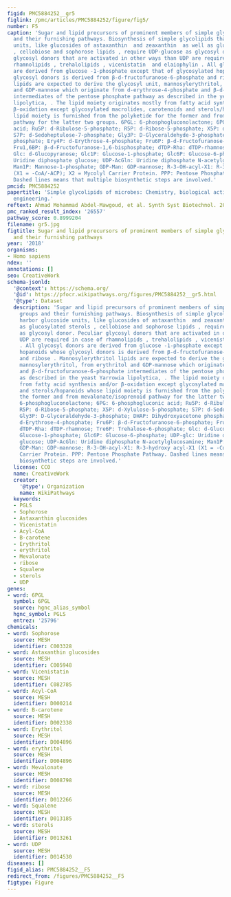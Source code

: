 ```yaml
---
figid: PMC5884252__gr5
figlink: /pmc/articles/PMC5884252/figure/fig5/
number: F5
caption: 'Sugar and lipid precursors of prominent members of simple glycolipid groups
  and their furnishing pathways. Biosynthesis of simple glycolipids that harbor glucoside
  units, like glucosides of astaxanthin  and zeaxanthin  as well as glucosylated sterols
  , cellobiose and sophorose lipids , require UDP-glucose as glycosyl donor. Peculiar
  glycosyl donors that are activated in other ways than UDP are required in case of
  rhamnolipids , trehalolipids , vicenistatin  and elaiophylin . All glycosyl donors
  are derived from glucose -1-phosphate except that of glycosylated hopanoids whose
  glycosyl donors is derived from β-d-fructofuranose-6-phosphate and ribose . Mannosylerythritol
  lipids are expected to derive the glycosyl unit, mannosylerythritol, from erythritol
  and GDP-mannose which originate from d-erythrose-4-phosphate and β-d-fructofuranose-6-phosphate
  intermediates of the pentose phosphate pathway as described in the yeast Yarrowia
  lipolytica, . The lipid moiety originates mostly from fatty acid synthesis and/or
  β-oxidation except glycosylated macrolides, carotenoids and sterols/hopanoids whose
  lipid moiety is furnished from the polyketide for the former and from mevalonate/isoprenoid
  pathway for the latter two groups. 6PGL: 6-phosphogluconolactone; 6PG: 6-phosphogluconic
  acid; Ru5P: d-Ribulose-5-phosphate; R5P: d-Ribose-5-phosphate; X5P: d-Xylulose-5-phosphate;
  S7P: d-Sedoheptulose-7-phosphate; Gly3P: D-Glyceraldehyde-3-phosphate; DHAP: Dihydroxyacetone
  phosphate; Ery4P: d-Erythrose-4-phosphate; Fru6P: β-d-Fructofuranose-6-phosphate;
  Fru1,6BP: β-d-Fructofuranose-1,6-bisphosphate; dTDP-Rha: dTDP-rhamnose; Tre6P: Trehalose-6-phosphate;
  Glc: d-Glucopyranose; Glc1P: Glucose-1-phosphate; Glc6P: Glucose-6-phosphate; UDP-glc:
  Uridine diphosphate glucose; UDP-AcGln: Uridine diphosphate N-acetylglucosamine;
  Man1P: Mannose-1-phosphate; GDP-Man: GDP-mannose; R-3-OH-acyl-X1: R-3-hydroxy acyl-X1
  (X1 = -CoA/-ACP); X2 = Mycolyl Carrier Protein. PPP: Pentose Phosphate Pathway.
  Dashed lines means that multiple biosynthetic steps are involved.'
pmcid: PMC5884252
papertitle: 'Simple glycolipids of microbes: Chemistry, biological activity and metabolic
  engineering.'
reftext: Ahmad Mohammad Abdel-Mawgoud, et al. Synth Syst Biotechnol. 2018 Mar;3(1):3-19.
pmc_ranked_result_index: '26557'
pathway_score: 0.8999204
filename: gr5.jpg
figtitle: Sugar and lipid precursors of prominent members of simple glycolipid groups
  and their furnishing pathways
year: '2018'
organisms:
- Homo sapiens
ndex: ''
annotations: []
seo: CreativeWork
schema-jsonld:
  '@context': https://schema.org/
  '@id': https://pfocr.wikipathways.org/figures/PMC5884252__gr5.html
  '@type': Dataset
  description: 'Sugar and lipid precursors of prominent members of simple glycolipid
    groups and their furnishing pathways. Biosynthesis of simple glycolipids that
    harbor glucoside units, like glucosides of astaxanthin  and zeaxanthin  as well
    as glucosylated sterols , cellobiose and sophorose lipids , require UDP-glucose
    as glycosyl donor. Peculiar glycosyl donors that are activated in other ways than
    UDP are required in case of rhamnolipids , trehalolipids , vicenistatin  and elaiophylin
    . All glycosyl donors are derived from glucose -1-phosphate except that of glycosylated
    hopanoids whose glycosyl donors is derived from β-d-fructofuranose-6-phosphate
    and ribose . Mannosylerythritol lipids are expected to derive the glycosyl unit,
    mannosylerythritol, from erythritol and GDP-mannose which originate from d-erythrose-4-phosphate
    and β-d-fructofuranose-6-phosphate intermediates of the pentose phosphate pathway
    as described in the yeast Yarrowia lipolytica, . The lipid moiety originates mostly
    from fatty acid synthesis and/or β-oxidation except glycosylated macrolides, carotenoids
    and sterols/hopanoids whose lipid moiety is furnished from the polyketide for
    the former and from mevalonate/isoprenoid pathway for the latter two groups. 6PGL:
    6-phosphogluconolactone; 6PG: 6-phosphogluconic acid; Ru5P: d-Ribulose-5-phosphate;
    R5P: d-Ribose-5-phosphate; X5P: d-Xylulose-5-phosphate; S7P: d-Sedoheptulose-7-phosphate;
    Gly3P: D-Glyceraldehyde-3-phosphate; DHAP: Dihydroxyacetone phosphate; Ery4P:
    d-Erythrose-4-phosphate; Fru6P: β-d-Fructofuranose-6-phosphate; Fru1,6BP: β-d-Fructofuranose-1,6-bisphosphate;
    dTDP-Rha: dTDP-rhamnose; Tre6P: Trehalose-6-phosphate; Glc: d-Glucopyranose; Glc1P:
    Glucose-1-phosphate; Glc6P: Glucose-6-phosphate; UDP-glc: Uridine diphosphate
    glucose; UDP-AcGln: Uridine diphosphate N-acetylglucosamine; Man1P: Mannose-1-phosphate;
    GDP-Man: GDP-mannose; R-3-OH-acyl-X1: R-3-hydroxy acyl-X1 (X1 = -CoA/-ACP); X2 = Mycolyl
    Carrier Protein. PPP: Pentose Phosphate Pathway. Dashed lines means that multiple
    biosynthetic steps are involved.'
  license: CC0
  name: CreativeWork
  creator:
    '@type': Organization
    name: WikiPathways
  keywords:
  - PGLS
  - Sophorose
  - Astaxanthin glucosides
  - Vicenistatin
  - Acyl-CoA
  - B-carotene
  - Erythritol
  - erythritol
  - Mevalonate
  - ribose
  - Squalene
  - sterols
  - UDP
genes:
- word: 6PGL
  symbol: 6PGL
  source: hgnc_alias_symbol
  hgnc_symbol: PGLS
  entrez: '25796'
chemicals:
- word: Sophorose
  source: MESH
  identifier: C003328
- word: Astaxanthin glucosides
  source: MESH
  identifier: C005948
- word: Vicenistatin
  source: MESH
  identifier: C082785
- word: Acyl-CoA
  source: MESH
  identifier: D000214
- word: B-carotene
  source: MESH
  identifier: D002338
- word: Erythritol
  source: MESH
  identifier: D004896
- word: erythritol
  source: MESH
  identifier: D004896
- word: Mevalonate
  source: MESH
  identifier: D008798
- word: ribose
  source: MESH
  identifier: D012266
- word: Squalene
  source: MESH
  identifier: D013185
- word: sterols
  source: MESH
  identifier: D013261
- word: UDP
  source: MESH
  identifier: D014530
diseases: []
figid_alias: PMC5884252__F5
redirect_from: /figures/PMC5884252__F5
figtype: Figure
---
```

